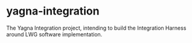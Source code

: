 # yagna-integration
The Yagna Integration project, intending to build the Integration Harness around LWG software implementation.
